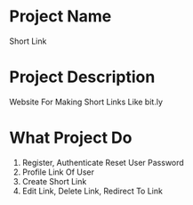 # Project Name
Short Link


# Project Description
Website For Making Short Links Like bit.ly


# What Project Do
1. Register, Authenticate Reset User Password
2. Profile Link Of User
3. Create Short Link
4. Edit Link, Delete Link, Redirect To Link
